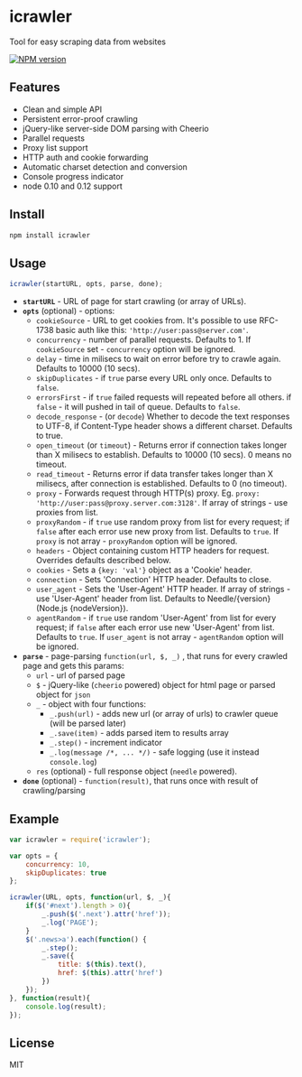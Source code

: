 # icrawler

Tool for easy scraping data from websites

[![NPM version][npm-image]][npm-url]

## Features

- Clean and simple API
- Persistent error-proof crawling
- jQuery-like server-side DOM parsing with Cheerio
- Parallel requests
- Proxy list support
- HTTP auth and cookie forwarding
- Automatic charset detection and conversion
- Console progress indicator
- node 0.10 and 0.12 support

## Install

```bash
npm install icrawler
```

## Usage

```js
icrawler(startURL, opts, parse, done);
```

- **`startURL`** - URL of page for start crawling (or array of URLs).
- **`opts`** (optional) - options:
    - `cookieSource` - URL to get cookies from. It's possible to use RFC-1738 basic auth like this: `'http://user:pass@server.com'`.
    - `concurrency` - number of parallel requests. Defaults to 1. If `cookieSource` set - `concurrency` option will be ignored.
    - `delay` - time in milisecs to wait on error before try to crawle again. Defaults to 10000 (10 secs).
    - `skipDuplicates` - if `true` parse every URL only once. Defaults to `false`.
    - `errorsFirst` - if `true` failed requests will repeated before all others. if `false` - it will pushed in tail of queue. Defaults to `false`.
    - `decode_response` - (or `decode`) Whether to decode the text responses to UTF-8, if Content-Type header shows a different charset. Defaults to true.
    - `open_timeout` (or `timeout`) - Returns error if connection takes longer than X milisecs to establish. Defaults to 10000 (10 secs). 0 means no timeout.
    - `read_timeout` - Returns error if data transfer takes longer than X milisecs, after connection is established. Defaults to 0 (no timeout).
    - `proxy` - Forwards request through HTTP(s) proxy. Eg. `proxy: 'http://user:pass@proxy.server.com:3128'`. If array of strings - use proxies from list.
    - `proxyRandom` - if `true` use random proxy from list for every request; if `false` after each error use new proxy from list. Defaults to `true`. If `proxy` is not array - `proxyRandom` option will be ignored.
    - `headers` - Object containing custom HTTP headers for request. Overrides defaults described below.
    - `cookies` - Sets a `{key: 'val'}` object as a 'Cookie' header.
    - `connection` - Sets 'Connection' HTTP header. Defaults to close.
    - `user_agent` - Sets the 'User-Agent' HTTP header. If array of strings - use 'User-Agent' header from list. Defaults to Needle/{version} (Node.js {nodeVersion}).
    - `agentRandom` - if `true` use random 'User-Agent' from list for every request; if `false` after each error use new 'User-Agent' from list. Defaults to `true`. If `user_agent` is not array - `agentRandom` option will be ignored.
- **`parse`** - page-parsing `function(url, $, _)` , that runs for every crawled page and gets this params:
    - `url` - url of parsed page
    - `$` - jQuery-like (`cheerio` powered) object for html page or parsed object for `json`
    - `_` - object with four functions:
      - `_.push(url)` - adds new url (or array of urls) to crawler queue (will be parsed later)
      - `_.save(item)` - adds parsed item to results array
      - `_.step()` - increment indicator
      - `_.log(message /*, ... */)` - safe logging (use it instead `console.log`)
    - `res` (optional) - full response object (`needle` powered).
- **`done`** (optional) - `function(result)`, that runs once with result of crawling/parsing

## Example

```js
var icrawler = require('icrawler');

var opts = {
    concurrency: 10,
    skipDuplicates: true
};

icrawler(URL, opts, function(url, $, _){
    if($('#next').length > 0){
        _.push($('.next').attr('href'));
        _.log('PAGE');
    }
    $('.news>a').each(function() {
        _.step();
        _.save({
            title: $(this).text(),
            href: $(this).attr('href')
        })
    });
}, function(result){
    console.log(result);
});
```

## License

MIT

[npm-url]: https://npmjs.org/package/icrawler
[npm-image]: https://badge.fury.io/js/icrawler.svg